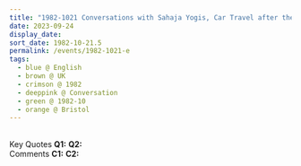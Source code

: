 ```yaml
---
title: "1982-1021 Conversations with Sahaja Yogis, Car Travel after the Public Program and Overnight Stay in a Student Flat of a Sahaja Yogi, Bristol, UK"
date: 2023-09-24
display_date: 
sort_date: 1982-10-21.5
permalink: /events/1982-1021-e
tags:
  - blue @ English
  - brown @ UK
  - crimson @ 1982
  - deeppink @ Conversation
  - green @ 1982-10
  - orange @ Bristol
---
```


<br>

<wave-list>
  <list-title color="DarkSeaGreen" width="55">Key Quotes</list-title>
  <list-item color="BlanchedAlmond" width="280"><b>Q1:</b> <i></i></list-item>
  <list-item color="Lavender" width="280"><b>Q2:</b> <i></i></list-item>
</wave-list>

<br>

<wave-list>
  <list-title color="DarkSeaGreen" width="55">Comments</list-title>
  <list-item color="BlanchedAlmond" width="280"><b>C1:</b> <i></i></list-item>
  <list-item color="Lavender" width="280"><b>C2:</b> <i></i></list-item>
</wave-list>